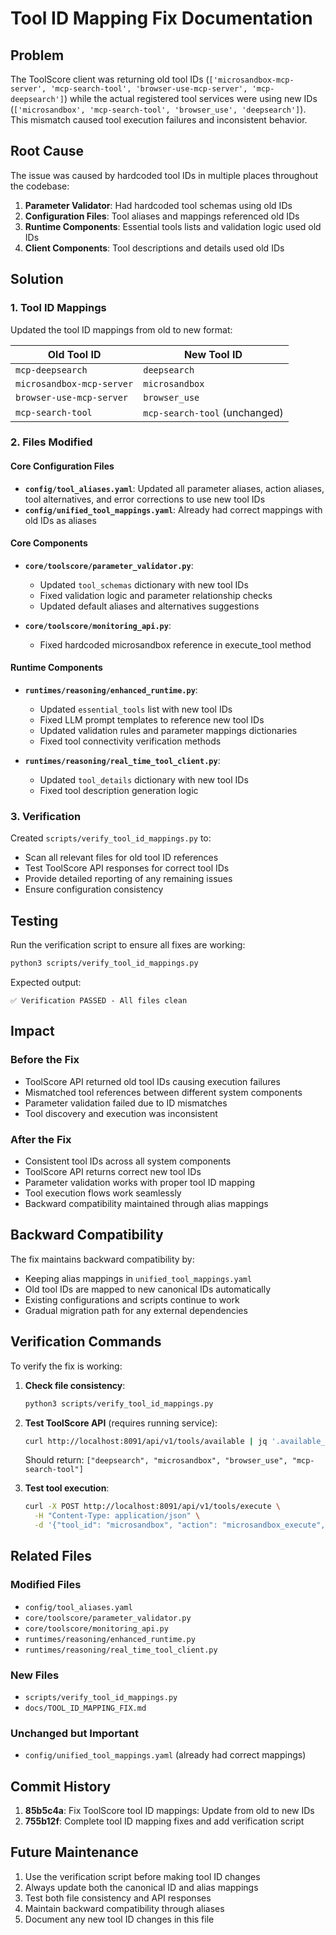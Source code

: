 # Tool ID Mapping Fix Documentation

## Problem

The ToolScore client was returning old tool IDs (`['microsandbox-mcp-server', 'mcp-search-tool', 'browser-use-mcp-server', 'mcp-deepsearch']`) while the actual registered tool services were using new IDs (`['microsandbox', 'mcp-search-tool', 'browser_use', 'deepsearch']`). This mismatch caused tool execution failures and inconsistent behavior.

## Root Cause

The issue was caused by hardcoded tool IDs in multiple places throughout the codebase:

1. **Parameter Validator**: Had hardcoded tool schemas using old IDs
2. **Configuration Files**: Tool aliases and mappings referenced old IDs
3. **Runtime Components**: Essential tools lists and validation logic used old IDs
4. **Client Components**: Tool descriptions and details used old IDs

## Solution

### 1. Tool ID Mappings
Updated the tool ID mappings from old to new format:

| Old Tool ID | New Tool ID |
|-------------|-------------|
| `mcp-deepsearch` | `deepsearch` |
| `microsandbox-mcp-server` | `microsandbox` |
| `browser-use-mcp-server` | `browser_use` |
| `mcp-search-tool` | `mcp-search-tool` (unchanged) |

### 2. Files Modified

#### Core Configuration Files
- **`config/tool_aliases.yaml`**: Updated all parameter aliases, action aliases, tool alternatives, and error corrections to use new tool IDs
- **`config/unified_tool_mappings.yaml`**: Already had correct mappings with old IDs as aliases

#### Core Components  
- **`core/toolscore/parameter_validator.py`**: 
  - Updated `tool_schemas` dictionary with new tool IDs
  - Fixed validation logic and parameter relationship checks
  - Updated default aliases and alternatives suggestions

- **`core/toolscore/monitoring_api.py`**: 
  - Fixed hardcoded microsandbox reference in execute_tool method

#### Runtime Components
- **`runtimes/reasoning/enhanced_runtime.py`**:
  - Updated `essential_tools` list with new tool IDs
  - Fixed LLM prompt templates to reference new tool IDs
  - Updated validation rules and parameter mappings dictionaries
  - Fixed tool connectivity verification methods

- **`runtimes/reasoning/real_time_tool_client.py`**:
  - Updated `tool_details` dictionary with new tool IDs
  - Fixed tool description generation logic

### 3. Verification

Created `scripts/verify_tool_id_mappings.py` to:
- Scan all relevant files for old tool ID references
- Test ToolScore API responses for correct tool IDs
- Provide detailed reporting of any remaining issues
- Ensure configuration consistency

## Testing

Run the verification script to ensure all fixes are working:

```bash
python3 scripts/verify_tool_id_mappings.py
```

Expected output:
```
✅ Verification PASSED - All files clean
```

## Impact

### Before the Fix
- ToolScore API returned old tool IDs causing execution failures
- Mismatched tool references between different system components
- Parameter validation failed due to ID mismatches
- Tool discovery and execution was inconsistent

### After the Fix
- Consistent tool IDs across all system components
- ToolScore API returns correct new tool IDs
- Parameter validation works with proper tool ID mapping
- Tool execution flows work seamlessly
- Backward compatibility maintained through alias mappings

## Backward Compatibility

The fix maintains backward compatibility by:
- Keeping alias mappings in `unified_tool_mappings.yaml`
- Old tool IDs are mapped to new canonical IDs automatically
- Existing configurations and scripts continue to work
- Gradual migration path for any external dependencies

## Verification Commands

To verify the fix is working:

1. **Check file consistency**:
   ```bash
   python3 scripts/verify_tool_id_mappings.py
   ```

2. **Test ToolScore API** (requires running service):
   ```bash
   curl http://localhost:8091/api/v1/tools/available | jq '.available_tools[].tool_id'
   ```
   Should return: `["deepsearch", "microsandbox", "browser_use", "mcp-search-tool"]`

3. **Test tool execution**:
   ```bash
   curl -X POST http://localhost:8091/api/v1/tools/execute \
     -H "Content-Type: application/json" \
     -d '{"tool_id": "microsandbox", "action": "microsandbox_execute", "parameters": {"code": "print(\"Hello World\")"}}'
   ```

## Related Files

### Modified Files
- `config/tool_aliases.yaml`
- `core/toolscore/parameter_validator.py` 
- `core/toolscore/monitoring_api.py`
- `runtimes/reasoning/enhanced_runtime.py`
- `runtimes/reasoning/real_time_tool_client.py`

### New Files
- `scripts/verify_tool_id_mappings.py`
- `docs/TOOL_ID_MAPPING_FIX.md`

### Unchanged but Important
- `config/unified_tool_mappings.yaml` (already had correct mappings)

## Commit History

1. **85b5c4a**: Fix ToolScore tool ID mappings: Update from old to new IDs
2. **755b12f**: Complete tool ID mapping fixes and add verification script

## Future Maintenance

1. Use the verification script before making tool ID changes
2. Always update both the canonical ID and alias mappings
3. Test both file consistency and API responses
4. Maintain backward compatibility through aliases
5. Document any new tool ID changes in this file